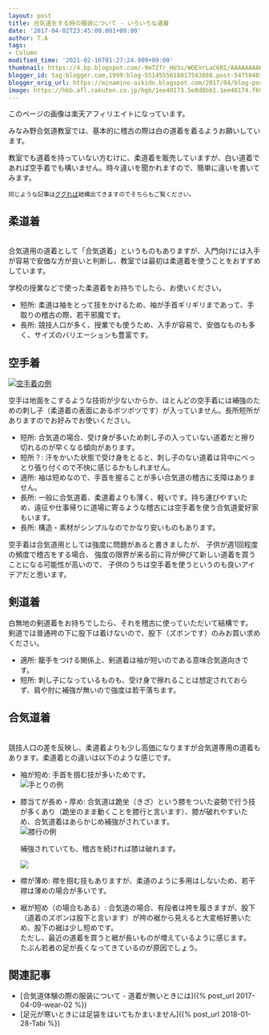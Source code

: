 ```yaml
---
layout: post
title: 合気道をする時の服装について - いろいろな道着
date: '2017-04-02T23:45:00.001+09:00'
author: T.A
tags:
- Column
modified_time: '2021-02-16T01:27:24.909+09:00'
thumbnail: https://4.bp.blogspot.com/-9mTZfr_HU3s/WOEVrLaC6BI/AAAAAAAAH8g/q_OBboBE_MEeUBcUndPglEtWGrvaJTNVACKgB/s72-c/IMG_0935.JPG
blogger_id: tag:blogger.com,1999:blog-5514555618817543888.post-5475840104193166470
blogger_orig_url: https://minamino-aikido.blogspot.com/2017/04/blog-post.html
image: https://hbb.afl.rakuten.co.jp/hgb/1ee40173.5e0d8bb1.1ee40174.f69272c5/?me_id=1205150&item_id=10004413&pc=https%3A%2F%2Fthumbnail.image.rakuten.co.jp%2F%400_mall%2Fchamp%2Fcabinet%2Fkarate%2Fimg60748112.jpg%3F_ex%3D400x400&s=400x400&t=pict
---
```

<div class="info">このページの画像は楽天アフィリエイトになっています。</div>

みなみ野合気道教室では、基本的に稽古の際は白の道着を着るようお願いしています。

教室でも道着を持っていない方むけに、柔道着を販売していますが、白い道着であれば空手着でも構いません。時々違いを聞かれますので、簡単に違いを書いてみます。

<small>同じような記事は[ググれば](https://goo.gl/bR63ai)結構出てきますのでそちらもご覧ください。</small>

## 柔道着

<figure><a href="https://hb.afl.rakuten.co.jp/ichiba/1ee40173.5e0d8bb1.1ee40174.f69272c5/?pc=https%3A%2F%2Fitem.rakuten.co.jp%2Fchamp%2F10004808%2F&link_type=pict&ut=eyJwYWdlIjoiaXRlbSIsInR5cGUiOiJwaWN0Iiwic2l6ZSI6IjMwMHgzMDAiLCJuYW0iOjEsIm5hbXAiOiJyaWdodCIsImNvbSI6MSwiY29tcCI6ImRvd24iLCJwcmljZSI6MCwiYm9yIjoxLCJjb2wiOjEsImJidG4iOjEsInByb2QiOjAsImFtcCI6ZmFsc2V9" target="_blank" rel="nofollow sponsored noopener" style="word-wrap:break-word;"><img src="https://hbb.afl.rakuten.co.jp/hgb/1ee40173.5e0d8bb1.1ee40174.f69272c5/?me_id=1205150&item_id=10004808&pc=https%3A%2F%2Fthumbnail.image.rakuten.co.jp%2F%400_mall%2Fchamp%2Fcabinet%2Fjudo%2Fzyudogi%2Fimgrc0066277600.jpg%3F_ex%3D300x300&s=300x300&t=pict" border="0" style="margin:2px" alt="" title=""></a></figure>

合気道用の道着として「合気道着」というものもありますが、入門向けには入手が容易で安価な方が良いと判断し、教室では最初は柔道着を使うことをおすすめしています。

学校の授業などで使った柔道着をお持ちでしたら、お使いください。

* 短所: 柔道は袖をとって技をかけるため、袖が手首ギリギリまであって、手取りの稽古の際、若干邪魔です。
* 長所: 競技人口が多く、授業でも使うため、入手が容易で、安価なものも多く、サイズのバリエーションも豊富です。

## 空手着

<a href="https://hb.afl.rakuten.co.jp/ichiba/1ee40173.5e0d8bb1.1ee40174.f69272c5/?pc=https%3A%2F%2Fitem.rakuten.co.jp%2Fchamp%2Fkarate_gi_223-pku200w%2F&link_type=pict&ut=eyJwYWdlIjoiaXRlbSIsInR5cGUiOiJwaWN0Iiwic2l6ZSI6IjQwMHg0MDAiLCJuYW0iOjEsIm5hbXAiOiJyaWdodCIsImNvbSI6MSwiY29tcCI6ImRvd24iLCJwcmljZSI6MCwiYm9yIjoxLCJjb2wiOjEsImJidG4iOjEsInByb2QiOjAsImFtcCI6ZmFsc2V9" target="_blank" rel="nofollow sponsored noopener"><img src="https://hbb.afl.rakuten.co.jp/hgb/1ee40173.5e0d8bb1.1ee40174.f69272c5/?me_id=1205150&item_id=10004413&pc=https%3A%2F%2Fthumbnail.image.rakuten.co.jp%2F%400_mall%2Fchamp%2Fcabinet%2Fkarate%2Fimg60748112.jpg%3F_ex%3D400x400&s=400x400&t=pict" border="0" alt="空手着の例" /></a>

空手は地面をこするような技術が少ないからか、ほとんどの空手着には補強のための刺し子（柔道着の表面にあるボツボツです）が入っていません。長所短所がありますのでお好みでお使いください。

* 短所: 合気道の場合、受け身が多いため刺し子の入っていない道着だと擦り切れるのが早くなる傾向があります。
* 短所？: 汗をかいた状態で受け身をとると、刺し子のない道着は背中にべっとり張り付くので不快に感じるかもしれません。
* 適所: 袖は短めなので、手首を握ることが多い合気道の稽古に支障はありません。
* 長所: 一般に合気道着、柔道着よりも薄く、軽いです。持ち運びやすいため、遠征や仕事帰りに道場に寄るような稽古には空手着を使う合気道愛好家もいます。
* 長所: 構造・素材がシンプルなのでかなり安いものもあります。

空手着は合気道用としては強度に問題があると書きましたが、
子供が週1回程度の頻度で稽古をする場合、
強度の限界が来る前に背が伸びて新しい道着を買うことになる可能性が高いので、
子供のうちは空手着を使うというのも良いアイデアだと思います。

## 剣道着

白無地の剣道着をお持ちでしたら、それを稽古に使っていただいて結構です。
剣道では普通袴の下に股下は着けないので、股下（ズボンです）のみお買い求めください。

* 適所: 籠手をつける関係上、剣道着は袖が短いのである意味合気道向きです。
* 短所: 刺し子になっているものも、受け身で擦れることは想定されておらず、肩や肘に補強が無いので強度は若干落ちます。

## 合気道着

<figure><a href="https://hb.afl.rakuten.co.jp/ichiba/1ee40173.5e0d8bb1.1ee40174.f69272c5/?pc=https%3A%2F%2Fitem.rakuten.co.jp%2Fchamp%2Faikido_gi_210-k100as%2F&link_type=pict&ut=eyJwYWdlIjoiaXRlbSIsInR5cGUiOiJwaWN0Iiwic2l6ZSI6IjMwMHgzMDAiLCJuYW0iOjEsIm5hbXAiOiJyaWdodCIsImNvbSI6MSwiY29tcCI6ImRvd24iLCJwcmljZSI6MCwiYm9yIjoxLCJjb2wiOjEsImJidG4iOjEsInByb2QiOjAsImFtcCI6ZmFsc2V9" target="_blank" rel="nofollow sponsored noopener" style="word-wrap:break-word;"><img src="https://hbb.afl.rakuten.co.jp/hgb/1ee40173.5e0d8bb1.1ee40174.f69272c5/?me_id=1205150&item_id=10001825&pc=https%3A%2F%2Fimage.rakuten.co.jp%2Fchamp%2Fcabinet%2Faikido%2Faiki_set%2Fimgrc0062241014.jpg%3F_ex%3D300x300&s=300x300&t=pict" border="0" style="margin:2px" alt="" title=""></a></figure>

競技人口の差を反映し、柔道着よりも少し高価になりますが合気道専用の道着もあります。柔道着との違いは以下のような感じです。

* 袖が短め: 手首を掴む技が多いためです。<br />
    ![手とりの例](https://4.bp.blogspot.com/-9mTZfr_HU3s/WOEVrLaC6BI/AAAAAAAAH8g/q_OBboBE_MEeUBcUndPglEtWGrvaJTNVACKgB/s320/IMG_0935.JPG)

* 膝当てが長め・厚め: 合気道は跪坐（きざ）という膝をついた姿勢で行う技が多くあり（跪坐のまま動くことを膝行と言います）、膝が破れやすいため、合気道着はあらかじめ補強がされています。<br />
    ![膝行の例](https://1.bp.blogspot.com/-RE2umbjWB3k/WOEYLPCwVSI/AAAAAAAAH84/laCK6S8voAkyhWJ6QtQC8OLlMIU1MySfgCKgB/s320/IMG_0936.JPG)

    補強されていても、稽古を続ければ膝は破れます。

    ![](https://3.bp.blogspot.com/-vKbnM2-EF0s/WOkGkYNuSQI/AAAAAAAAIBo/SDk_7p_xnFIidPBwdxfpV1GIn4TqnuJHgCKgB/s320/IMG_20170409_002952_434.jpg)

* 襟が薄め: 襟を掴む技もありますが、柔道のように多用はしないため、若干襟は薄めの場合が多いです。
* 裾が短め（の場合もある）: 合気道の場合、有段者は袴を履きますが、股下（道着のズボンは股下と言います）が袴の裾から見えると大変格好悪いため、股下の裾は少し短めです。<br />
  ただし、最近の道着を買うと裾が長いものが増えているように感じます。<br />
  たぶん若者の足が長くなってきているのが原因でしょう。

## 関連記事

* [合気道体験の際の服装について - 道着が無いときには]({% post_url 2017-04-09-wear-02 %})
* [足元が寒いときには足袋をはいてもかまいません]({% post_url 2018-01-28-Tabi %})
